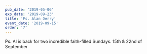 ```yaml
---
pub_date: '2019-05-06'
exp_date: '2019-09-23'
title: 'Ps. Alan Derry'
event_date: '2019-09-15'
order: '7'
---
```


Ps. Al is back for two incredible faith-filled Sundays. 
15th & 22nd of September
